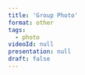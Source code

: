 ```yaml
---
title: 'Group Photo'
format: other
tags:
  - photo
videoId: null
presentation: null
draft: false
---
```



